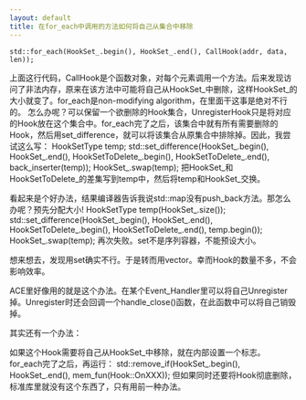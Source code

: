 ```yaml
---
layout: default
title: 在for_each中调用的方法如何将自己从集合中移除
---
```

    std::for_each(HookSet_.begin(), HookSet_.end(), CallHook(addr, data, len));
上面这行代码，CallHook是个函数对象，对每个元素调用一个方法。后来发现访问了非法内存，原来在该方法中可能将自己从HookSet_中删除，这样HookSet_的大小就变了。for_each是non-modifying algorithm，在里面干这事是绝对不行的。
怎么办呢？可以保留一个欲删除的Hook集合，UnregisterHook只是将对应的Hook放在这个集合中。for_each完了之后，该集合中就有所有需要删除的Hook，然后用set_difference，就可以将该集合从原集合中排除掉。因此，我尝试这么写：
    HookSetType temp;
    std::set_difference(HookSet_.begin(), HookSet_.end(), HookSetToDelete_.begin(), HookSetToDelete_.end(), back_inserter(temp));
    HookSet_.swap(temp);
把HookSet_和HookSetToDelete_的差集写到temp中，然后将temp和HookSet_交换。

看起来是个好办法，结果编译器告诉我说std::map没有push_back方法。那怎么办呢？预先分配大小!
    HookSetType temp(HookSet_.size());
    std::set_difference(HookSet_.begin(), HookSet_.end(), HookSetToDelete_.begin(), HookSetToDelete_.end(), temp.begin());
    HookSet_.swap(temp);
再次失败。set不是序列容器，不能预设大小。

想来想去，发现用set确实不行。于是转而用vector。幸而Hook的数量不多，不会影响效率。

ACE里好像用的就是这个办法。在某个Event_Handler里可以将自己Unregister掉。Unregister时还会回调一个handle_close()函数，在此函数中可以将自己销毁掉。

其实还有一个办法：

如果这个Hook需要将自己从HookSet_中移除，就在内部设置一个标志。for_each完了之后，再运行：
    std::remove_if(HookSet_.begin(), HookSet_.end(), mem_fun(Hook::OnXXX));
但如果同时还要将Hook彻底删除，标准库里就没有这个东西了，只有用前一种办法。
